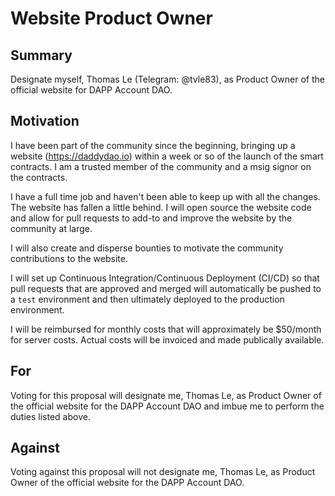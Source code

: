 # Website Product Owner

## Summary
Designate myself, Thomas Le (Telegram: @tvle83), as Product Owner of the official website for DAPP Account DAO.

## Motivation
I have been part of the community since the beginning, bringing up a website (https://daddydao.io) within a week or so of the launch of the smart contracts. I am a trusted member of the community and a msig signor on the contracts.

I have a full time job and haven't been able to keep up with all the changes. The website has fallen a little behind. I will open source the website code and allow for pull requests to add-to and improve the website by the community at large. 

I will also create and disperse bounties to motivate the community contributions to the website. 

I will set up Continuous Integration/Continuous Deployment (CI/CD) so that pull requests that are approved and merged will automatically be pushed to a `test` environment and then ultimately deployed to the production environment.

I will be reimbursed for monthly costs that will approximately be $50/month for server costs. Actual costs will be invoiced and made publically available.

## For
Voting for this proposal will designate me, Thomas Le, as Product Owner of the official website for the DAPP Account DAO and imbue me to perform the duties listed above.

## Against
Voting against this proposal will not designate me, Thomas Le, as Product Owner of the official website for the DAPP Account DAO. 
